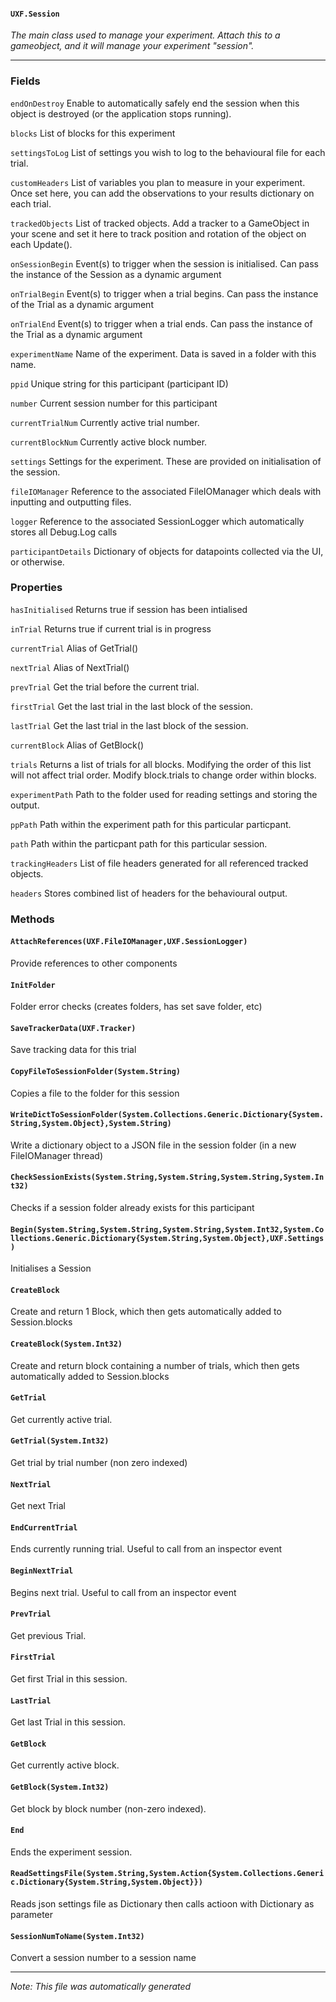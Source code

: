 #### `UXF.Session`
*The main class used to manage your experiment. Attach this to a gameobject, and it will manage your experiment "session".*
---
### Fields
`endOnDestroy` Enable to automatically safely end the session when this object is destroyed (or the application stops running).
`blocks` List of blocks for this experiment
`settingsToLog` List of settings you wish to log to the behavioural file for each trial.
`customHeaders` List of variables you plan to measure in your experiment. Once set here, you can add the observations to your results dictionary on each trial.
`trackedObjects` List of tracked objects. Add a tracker to a GameObject in your scene and set it here to track position and rotation of the object on each Update().
`onSessionBegin` Event(s) to trigger when the session is initialised. Can pass the instance of the Session as a dynamic argument
`onTrialBegin` Event(s) to trigger when a trial begins. Can pass the instance of the Trial as a dynamic argument
`onTrialEnd` Event(s) to trigger when a trial ends. Can pass the instance of the Trial as a dynamic argument
`experimentName` Name of the experiment. Data is saved in a folder with this name.
`ppid` Unique string for this participant (participant ID)
`number` Current session number for this participant
`currentTrialNum` Currently active trial number.
`currentBlockNum` Currently active block number.
`settings` Settings for the experiment. These are provided on initialisation of the session.
`fileIOManager` Reference to the associated FileIOManager which deals with inputting and outputting files.
`logger` Reference to the associated SessionLogger which automatically stores all Debug.Log calls
`participantDetails` Dictionary of objects for datapoints collected via the UI, or otherwise.
### Properties
`hasInitialised` Returns true if session has been intialised
`inTrial` Returns true if current trial is in progress
`currentTrial` Alias of GetTrial()
`nextTrial` Alias of NextTrial()
`prevTrial` Get the trial before the current trial.
`firstTrial` Get the last trial in the last block of the session.
`lastTrial` Get the last trial in the last block of the session.
`currentBlock` Alias of GetBlock()
`trials` Returns a list of trials for all blocks.  Modifying the order of this list will not affect trial order. Modify block.trials to change order within blocks.
`experimentPath` Path to the folder used for reading settings and storing the output.
`ppPath` Path within the experiment path for this particular particpant.
`path` Path within the particpant path for this particular session.
`trackingHeaders` List of file headers generated for all referenced tracked objects.
`headers` Stores combined list of headers for the behavioural output.
### Methods
#### `AttachReferences(UXF.FileIOManager,UXF.SessionLogger)`
Provide references to other components
#### `InitFolder`
Folder error checks (creates folders, has set save folder, etc)
#### `SaveTrackerData(UXF.Tracker)`
Save tracking data for this trial
#### `CopyFileToSessionFolder(System.String)`
Copies a file to the folder for this session
#### `WriteDictToSessionFolder(System.Collections.Generic.Dictionary{System.String,System.Object},System.String)`
Write a dictionary object to a JSON file in the session folder (in a new FileIOManager thread)
#### `CheckSessionExists(System.String,System.String,System.String,System.Int32)`
Checks if a session folder already exists for this participant
#### `Begin(System.String,System.String,System.String,System.Int32,System.Collections.Generic.Dictionary{System.String,System.Object},UXF.Settings)`
Initialises a Session
#### `CreateBlock`
Create and return 1 Block, which then gets automatically added to Session.blocks
#### `CreateBlock(System.Int32)`
Create and return block containing a number of trials, which then gets automatically added to Session.blocks
#### `GetTrial`
Get currently active trial.
#### `GetTrial(System.Int32)`
Get trial by trial number (non zero indexed)
#### `NextTrial`
Get next Trial
#### `EndCurrentTrial`
Ends currently running trial. Useful to call from an inspector event
#### `BeginNextTrial`
Begins next trial. Useful to call from an inspector event
#### `PrevTrial`
Get previous Trial.
#### `FirstTrial`
Get first Trial in this session.
#### `LastTrial`
Get last Trial in this session.
#### `GetBlock`
Get currently active block.
#### `GetBlock(System.Int32)`
Get block by block number (non-zero indexed).
#### `End`
Ends the experiment session.
#### `ReadSettingsFile(System.String,System.Action{System.Collections.Generic.Dictionary{System.String,System.Object}})`
Reads json settings file as Dictionary then calls actioon with Dictionary as parameter
#### `SessionNumToName(System.Int32)`
Convert a session number to a session name
---
*Note: This file was automatically generated*
